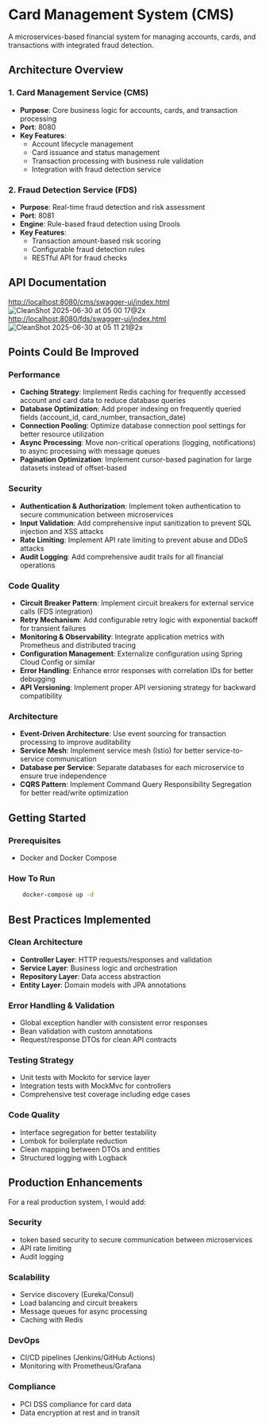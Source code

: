 # Card Management System (CMS)

A microservices-based financial system for managing accounts, cards, and transactions with integrated fraud detection.

## Architecture Overview

### 1. **Card Management Service (CMS)**
- **Purpose**: Core business logic for accounts, cards, and transaction processing
- **Port**: 8080
- **Key Features**:
  - Account lifecycle management
  - Card issuance and status management
  - Transaction processing with business rule validation
  - Integration with fraud detection service

### 2. **Fraud Detection Service (FDS)**
- **Purpose**: Real-time fraud detection and risk assessment
- **Port**: 8081
- **Engine**: Rule-based fraud detection using Drools
- **Key Features**:
  - Transaction amount-based risk scoring
  - Configurable fraud detection rules
  - RESTful API for fraud checks
 
## API Documentation
[http://localhost:8080/cms/swagger-ui/index.html](http://localhost:8080/cms/swagger-ui/index.html)
![CleanShot 2025-06-30 at 05 00 17@2x](https://github.com/user-attachments/assets/f627a61c-5369-4ae6-bdba-74b0e4c27e2a)
[http://localhost:8080/fds/swagger-ui/index.html](http://localhost:8081/fds/swagger-ui/index.html)
![CleanShot 2025-06-30 at 05 11 21@2x](https://github.com/user-attachments/assets/e184afd6-7945-4ea3-98f7-4fb216656048)



## Points Could Be Improved

### Performance
- **Caching Strategy**: Implement Redis caching for frequently accessed account and card data to reduce database queries
- **Database Optimization**: Add proper indexing on frequently queried fields (account_id, card_number, transaction_date)
- **Connection Pooling**: Optimize database connection pool settings for better resource utilization
- **Async Processing**: Move non-critical operations (logging, notifications) to async processing with message queues
- **Pagination Optimization**: Implement cursor-based pagination for large datasets instead of offset-based

### Security
- **Authentication & Authorization**: Implement token authentication to secure communication between microservices
- **Input Validation**: Add comprehensive input sanitization to prevent SQL injection and XSS attacks
- **Rate Limiting**: Implement API rate limiting to prevent abuse and DDoS attacks
- **Audit Logging**: Add comprehensive audit trails for all financial operations

### Code Quality
- **Circuit Breaker Pattern**: Implement circuit breakers for external service calls (FDS integration)
- **Retry Mechanism**: Add configurable retry logic with exponential backoff for transient failures
- **Monitoring & Observability**: Integrate application metrics with Prometheus and distributed tracing
- **Configuration Management**: Externalize configuration using Spring Cloud Config or similar
- **Error Handling**: Enhance error responses with correlation IDs for better debugging
- **API Versioning**: Implement proper API versioning strategy for backward compatibility

### Architecture
- **Event-Driven Architecture**: Use event sourcing for transaction processing to improve auditability
- **Service Mesh**: Implement service mesh (Istio) for better service-to-service communication
- **Database per Service**: Separate databases for each microservice to ensure true independence
- **CQRS Pattern**: Implement Command Query Responsibility Segregation for better read/write optimization

## Getting Started

### Prerequisites
- Docker and Docker Compose

### How To Run
```bash
    docker-compose up -d
```


## Best Practices Implemented

### **Clean Architecture**
- **Controller Layer**: HTTP requests/responses and validation
- **Service Layer**: Business logic and orchestration
- **Repository Layer**: Data access abstraction
- **Entity Layer**: Domain models with JPA annotations

### **Error Handling & Validation**
- Global exception handler with consistent error responses
- Bean validation with custom annotations
- Request/response DTOs for clean API contracts

### **Testing Strategy**
- Unit tests with Mockito for service layer
- Integration tests with MockMvc for controllers
- Comprehensive test coverage including edge cases

### **Code Quality**
- Interface segregation for better testability
- Lombok for boilerplate reduction
- Clean mapping between DTOs and entities
- Structured logging with Logback

## Production Enhancements

For a real production system, I would add:

### **Security**
- token based security to secure communication between microservices 
- API rate limiting
- Audit logging

### **Scalability**
- Service discovery (Eureka/Consul)
- Load balancing and circuit breakers
- Message queues for async processing
- Caching with Redis

### **DevOps**
- CI/CD pipelines (Jenkins/GitHub Actions)
- Monitoring with Prometheus/Grafana

### **Compliance**
- PCI DSS compliance for card data
- Data encryption at rest and in transit
